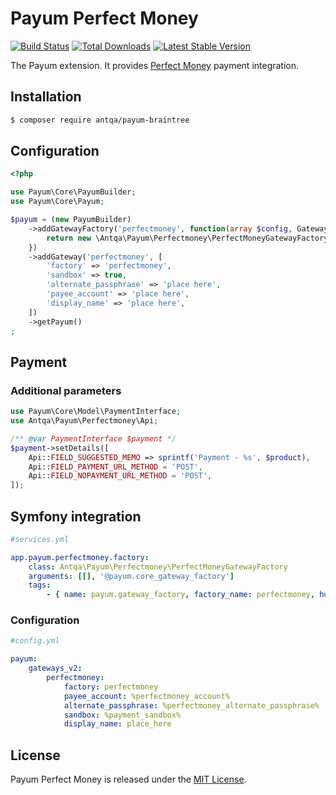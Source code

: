 # Payum Perfect Money
[![Build Status](https://travis-ci.org/antqa/payum-braintree.png?branch=master)](https://travis-ci.org/antqa/payum-braintree)
[![Total Downloads](https://poser.pugx.org/antqa/payum-braintree/downloads)](https://packagist.org/packages/antqa/payum-braintree)
[![Latest Stable Version](https://poser.pugx.org/antqa/payum-braintree/v/stable)](https://packagist.org/packages/antqa/payum-braintree) 

The Payum extension. It provides [Perfect Money](https://perfectmoney.is) payment integration.

## Installation

```bash
$ composer require antqa/payum-braintree
```

## Configuration

```php
<?php

use Payum\Core\PayumBuilder;
use Payum\Core\Payum;

$payum = (new PayumBuilder)
    ->addGatewayFactory('perfectmoney', function(array $config, GatewayFactoryInterface $coreGatewayFactory) {
        return new \Antqa\Payum\Perfectmoney\PerfectMoneyGatewayFactory($config, $coreGatewayFactory)
    })
    ->addGateway('perfectmoney', [
        'factory' => 'perfectmoney',
        'sandbox' => true,
        'alternate_passphrase' => 'place here',
        'payee_account' => 'place here',
        'display_name' => 'place here',
    ])
    ->getPayum()
;
```

## Payment

### Additional parameters

```php
use Payum\Core\Model\PaymentInterface;
use Antqa\Payum\Perfectmoney\Api;

/** @var PaymentInterface $payment */
$payment->setDetails([
    Api::FIELD_SUGGESTED_MEMO => sprintf('Payment - %s', $product),
    Api::FIELD_PAYMENT_URL_METHOD = 'POST',
    Api::FIELD_NOPAYMENT_URL_METHOD = 'POST',
]);
```

## Symfony integration

```yml
#services.yml

app.payum.perfectmoney.factory:
    class: Antqa\Payum\Perfectmoney\PerfectMoneyGatewayFactory
    arguments: [[], '@payum.core_gateway_factory']
    tags:
        - { name: payum.gateway_factory, factory_name: perfectmoney, human_name: 'Perfect Money' }
```

### Configuration

```yml
#config.yml

payum:
    gateways_v2:
        perfectmoney:
            factory: perfectmoney
            payee_account: %perfectmoney_account%
            alternate_passphrase: %perfectmoney_alternate_passphrase%
            sandbox: %payment_sandbox%
            display_name: place_here
```

## License

Payum Perfect Money is released under the [MIT License](LICENSE).
